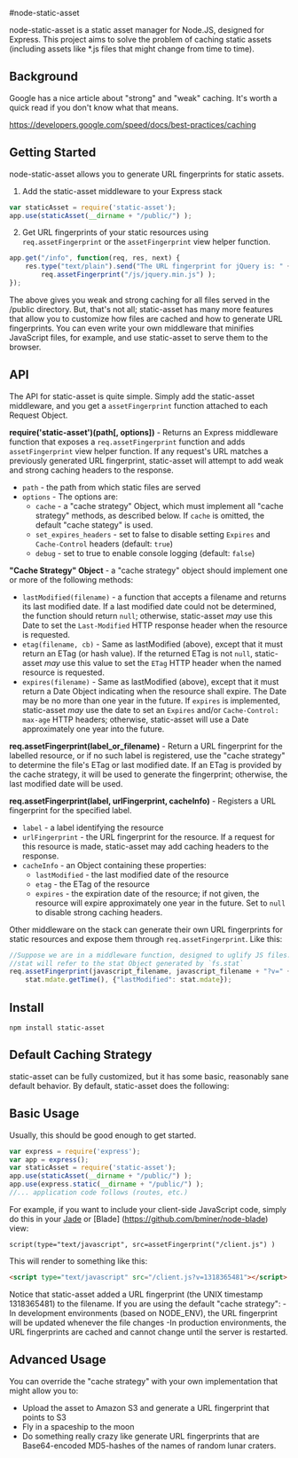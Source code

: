 #node-static-asset

node-static-asset is a static asset manager for Node.JS, designed for Express.
This project aims to solve the problem of caching static assets (including
assets like *.js files that might change from time to time).

## Background

Google has a nice article about "strong" and "weak" caching.  It's worth a quick
read if you don't know what that means.

https://developers.google.com/speed/docs/best-practices/caching

## Getting Started

node-static-asset allows you to generate URL fingerprints for static assets.

1. Add the static-asset middleware to your Express stack
```javascript
var staticAsset = require('static-asset');
app.use(staticAsset(__dirname + "/public/") );
```

2. Get URL fingerprints of your static resources using `req.assetFingerprint`
or the `assetFingerprint` view helper function.
```javascript
app.get("/info", function(req, res, next) {
	res.type("text/plain").send("The URL fingerprint for jQuery is: " +
		req.assetFingerprint("/js/jquery.min.js") );
});
```

The above gives you weak and strong caching for all files served in the /public
directory.  But, that's not all; static-asset has many more features that allow
you to customize how files are cached and how to generate URL fingerprints. You
can even write your own middleware that minifies JavaScript files, for example,
and use static-asset to serve them to the browser.

## API

The API for static-asset is quite simple. Simply add the static-asset
middleware, and you get a `assetFingerprint` function attached to each Request
Object.

**require('static-asset')(path[, options])** - Returns an Express middleware
function that exposes a `req.assetFingerprint` function and adds
`assetFingerprint` view helper function.  If any request's URL matches a
previously generated URL fingerprint, static-asset will attempt to add weak and
strong caching headers to the response.

- `path` - the path from which static files are served
- `options` - The options are:
    - `cache` - a "cache strategy" Object, which must implement all "cache
	   strategy" methods, as described below. If `cache` is omitted, the
	   default "cache stategy" is used.
    - `set_expires_headers` - set to false to disable setting `Expires` and
       `Cache-Control` headers (default: `true`)
    - `debug` - set to true to enable console logging (default: `false`)

**"Cache Strategy" Object** - a "cache strategy" object should implement one or
more of the following methods:

- `lastModified(filename)` - a function that accepts a filename and returns
	its last modified date. If a last modified date could not
	be determined, the function should return `null`; otherwise, static-asset
	*may* use this Date to set the `Last-Modified` HTTP response header when
	the resource is requested.
- `etag(filename, cb)` - Same as lastModified (above), except that it must
	return an ETag (or hash value).  If the
	returned ETag is not `null`, static-asset *may* use this value to set the
	`ETag` HTTP header when the named resource is requested.
- `expires(filename)` - Same as lastModified (above), except
	that it must return a Date Object indicating when the resource shall
	expire. The Date may be no more than one year in the future. If
	`expires` is implemented, static-asset *may* use the date to set an
	`Expires` and/or `Cache-Control: max-age` HTTP headers; otherwise,
	static-asset will use a Date approximately one year into the future.

**req.assetFingerprint(label_or_filename)** - Return a URL fingerprint for the
labelled resource, or if no such label is registered, use the "cache
strategy" to determine the file's ETag or last modified date. If an ETag is
provided by the cache strategy, it will be used to generate the fingerprint;
otherwise, the last modified date will be used.

**req.assetFingerprint(label, urlFingerprint, cacheInfo)** - Registers a URL
fingerprint for the specified label.

- `label` - a label identifying the resource
- `urlFingerprint` - the URL fingerprint for the resource. If a request for this
	resource is made, static-asset may add caching headers to the response.
- `cacheInfo` - an Object containing these properties:
	- `lastModified` - the last modified date of the resource
	- `etag` - the ETag of the resource
	- `expires` - the expiration date of the resource; if not given, the resource
		will expire approximately one year in the future. Set to `null` to
		disable strong caching headers.

Other middleware on the stack can generate their own URL fingerprints for
static resources and expose them through `req.assetFingerprint`. Like this:

```javascript
//Suppose we are in a middleware function, designed to uglify JS files...
//stat will refer to the stat Object generated by `fs.stat`
req.assetFingerprint(javascript_filename, javascript_filename + "?v=" +
	stat.mdate.getTime(), {"lastModified": stat.mdate});
```

## Install

`npm install static-asset`

## Default Caching Strategy

static-asset can be fully customized, but it has some basic, reasonably sane default behavior.
By default, static-asset does the following:

## Basic Usage

Usually, this should be good enough to get started.

```javascript
var express = require('express');
var app = express();
var staticAsset = require('static-asset');
app.use(staticAsset(__dirname + "/public/") );
app.use(express.static(__dirname + "/public/") );
//... application code follows (routes, etc.)
```

For example, if you want to include your client-side JavaScript code, simply
do this in your [Jade](https://github.com/visionmedia/jade) or [Blade]
(https://github.com/bminer/node-blade) view:

```jade
script(type="text/javascript", src=assetFingerprint("/client.js") )
```

This will render to something like this:

```html
<script type="text/javascript" src="/client.js?v=1318365481"></script>
```

Notice that static-asset added a URL fingerprint (the UNIX timestamp
1318365481) to the filename.
If you are using the default "cache strategy":
	-In development environments (based on NODE_ENV), the URL fingerprint will
		be updated whenever the file changes
	-In production environments, the URL fingerprints are cached and cannot
		change until the server is restarted.

## Advanced Usage

You can override the "cache strategy" with your own implementation that might
allow you to:

- Upload the asset to Amazon S3 and generate a URL fingerprint that points to S3
- Fly in a spaceship to the moon
- Do something really crazy like generate URL fingerprints that are
Base64-encoded MD5-hashes of the names of random lunar craters.
